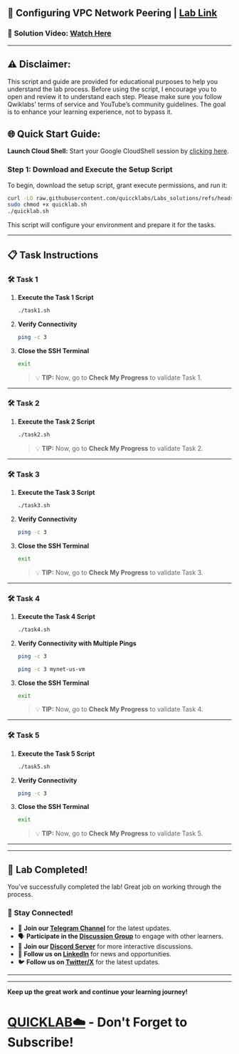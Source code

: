 

## 🚀 Configuring VPC Network Peering | [Lab Link](https://www.cloudskillsboost.google/focuses/19159?parent=catalog)

### 🔗 **Solution Video:** [Watch Here](https://youtu.be/SaZ8mZviR0w)

---

## ⚠️ **Disclaimer:**
This script and guide are provided for educational purposes to help you understand the lab process. Before using the script, I encourage you to open and review it to understand each step. Please make sure you follow Qwiklabs' terms of service and YouTube’s community guidelines. The goal is to enhance your learning experience, not to bypass it.


## 🌐 **Quick Start Guide:**

**Launch Cloud Shell:**
Start your Google CloudShell session by [clicking here](https://console.cloud.google.com/home/dashboard?project=&pli=1&cloudshell=true).


### Step 1: Download and Execute the Setup Script
To begin, download the setup script, grant execute permissions, and run it:

```bash
curl -LO raw.githubusercontent.com/quiccklabs/Labs_solutions/refs/heads/master/Configuring%20VPC%20Network%20Peering/quicklab.sh
sudo chmod +x quicklab.sh
./quicklab.sh
```

This script will configure your environment and prepare it for the tasks.

---

## 📋 Task Instructions

### 🛠️ Task 1
1. **Execute the Task 1 Script**
   ```bash
   ./task1.sh
   ```

2. **Verify Connectivity**
   ```bash
   ping -c 3 
   ```

3. **Close the SSH Terminal**
   ```bash
   exit
   ```

   > 💡 **TIP:** Now, go to **Check My Progress** to validate Task 1.

---

### 🛠️ Task 2
1. **Execute the Task 2 Script**
   ```bash
   ./task2.sh
   ```

   > 💡 **TIP:** Now, go to **Check My Progress** to validate Task 2.

---

### 🛠️ Task 3
1. **Execute the Task 3 Script**
   ```bash
   ./task3.sh
   ```

2. **Verify Connectivity**
   ```bash
   ping -c 3 
   ```

3. **Close the SSH Terminal**
   ```bash
   exit
   ```

   > 💡 **TIP:** Now, go to **Check My Progress** to validate Task 3.

---

### 🛠️ Task 4
1. **Execute the Task 4 Script**
   ```bash
   ./task4.sh
   ```

2. **Verify Connectivity with Multiple Pings**
   ```bash
   ping -c 3 
   ```
   ```bash
   ping -c 3 mynet-us-vm
   ```

3. **Close the SSH Terminal**
   ```bash
   exit
   ```

   > 💡 **TIP:** Now, go to **Check My Progress** to validate Task 4.

---

### 🛠️ Task 5
1. **Execute the Task 5 Script**
   ```bash
   ./task5.sh
   ```

2. **Verify Connectivity**
   ```bash
   ping -c 3 
   ```
3. **Close the SSH Terminal**
   ```bash
   exit
   ```

   > 💡 **TIP:** Now, go to **Check My Progress** to validate Task 5.


---

---

## 🎉 **Lab Completed!**

You've successfully completed the lab! Great job on working through the process.

### 🌟 **Stay Connected!**

- 🔔 **Join our [Telegram Channel](https://t.me/quiccklab)** for the latest updates.
- 🗣 **Participate in the [Discussion Group](https://t.me/Quicklabchat)** to engage with other learners.
- 💬 **Join our [Discord Server](https://discord.gg/7fAVf4USZn)** for more interactive discussions.
- 💼 **Follow us on [LinkedIn](https://www.linkedin.com/company/quicklab-linkedin/)** for news and opportunities.
- 🐦 **Follow us on [Twitter/X](https://x.com/quicklab7)** for the latest updates.


---
---

**Keep up the great work and continue your learning journey!**

# [QUICKLAB☁️](https://www.youtube.com/@quick_lab) - Don't Forget to Subscribe!
